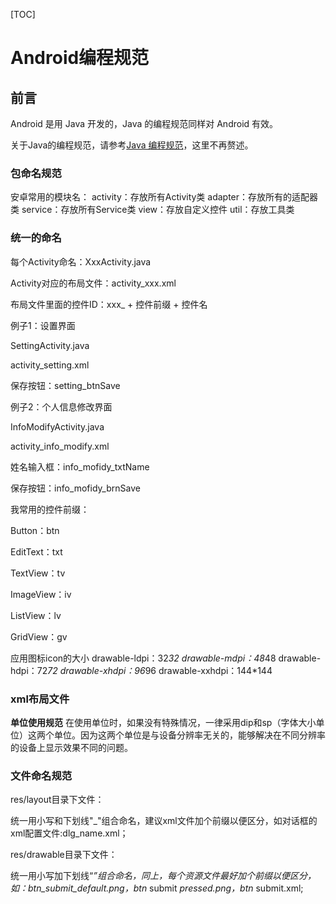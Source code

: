 [TOC]

# Android编程规范

## 前言

Android 是用 Java 开发的，Java 的编程规范同样对 Android 有效。

关于Java的编程规范，请参考[Java 编程规范](java.md)，这里不再赘述。

 
### 包命名规范
 
安卓常用的模块名：
activity：存放所有Activity类 
adapter：存放所有的适配器类 
service：存放所有Service类 
view：存放自定义控件 
util：存放工具类 
 
### 统一的命名
 
每个Activity命名：XxxActivity.java
 
Activity对应的布局文件：activity_xxx.xml
 
布局文件里面的控件ID：xxx_ + 控件前缀 + 控件名
 
例子1：设置界面
 
SettingActivity.java
 
activity_setting.xml
 
保存按钮：setting_btnSave
 
例子2：个人信息修改界面
 
InfoModifyActivity.java
 
activity_info_modify.xml
 
姓名输入框：info_mofidy_txtName
 
保存按钮：info_mofidy_brnSave
 
 
 
我常用的控件前缀：
 
Button：btn
 
EditText：txt
 
TextView：tv
 
ImageView：iv
 
ListView：lv
 
GridView：gv
 
应用图标icon的大小
drawable-ldpi：32*32
drawable-mdpi：48*48
drawable-hdpi：72*72
drawable-xhdpi：96*96
drawable-xxhdpi：144*144
 
### xml布局文件
 
**单位使用规范** 
在使用单位时，如果没有特殊情况，一律采用dip和sp（字体大小单位）这两个单位。因为这两个单位是与设备分辨率无关的，能够解决在不同分辨率的设备上显示效果不同的问题。
 
### 文件命名规范
 
res/layout目录下文件：
 
统一用小写和下划线"_"组合命名，建议xml文件加个前缀以便区分，如对话框的xml配置文件:dlg_name.xml；
 
res/drawable目录下文件：
 
统一用小写加下划线“_”组合命名，同上，每个资源文件最好加个前缀以便区分，如：btn_submit_default.png，btn_ submit _pressed.png，btn_ submit.xml;